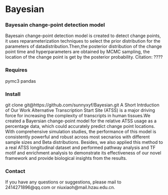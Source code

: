 # Bayesian
<h3>Bayesain change-point detection model</h3>
Bayesain change-point detection model  is created to detect change points, it  uses
reparameterization techniques to select the prior distribution for the parameters of 
datadistribution.Then,the posterior distribution of the change point time and hyperparameters
are obtained by MCMC sampling, the location of the change point is get by the posterior probability.
Citation: ????

<h3>Requires</h3>
pymc3
pandas
<h3>Install</h3>
git clone git@https://github.com/sunnyxyf/Bayesian.git
A Short Intrduction of Our Work
Alternative Transcription Start Site (ATSS) is a major driving force for increasing the complexity
of transcripts in human tissues.We created a Bayersian change-point model for the relative ATSS usage as a 
percentage data, which could accurately predict change point locations. With comprehensive simulation studies, 
the performance of this model is consistently powerful and robust across most secnarios with different sample
sizes and Beta distributions. Besides, we also applied this method to a real ATSS longitudinal dataset and performed
pathway analysis and TF motif and enrichment analysis to demonstrate its effectiveness of our novel framework and
provide biological insights from the results.

<h3>Contact</h3>
If you have any questions or suggestions, please mail to 2414271896@qq.com or niuxiaoh@mail.hzau.edu.cn.
